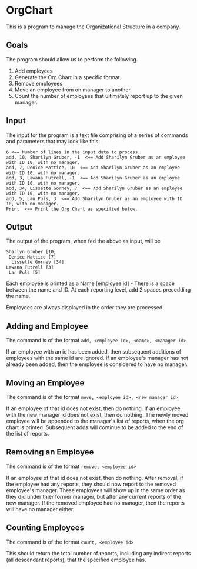 # OrgChart
This is a program to manage the Organizational Structure in a company.

## Goals
The program should allow us to perform the following.
1) Add employees
2) Generate the Org Chart in a specific format.
3) Remove employees
4) Move an employee from on manager to another
5) Count the number of employees that ultimately report up to the given manager.

## Input
The input for the program is a text file comprising of a series of commands and parameters that may look like this:

```
6 <== Number of lines in the input data to process.
add, 10, Sharilyn Gruber, -1  <== Add Sharilyn Gruber as an employee with ID 10, with no manager.
add, 7, Denice Mattice, 10  <== Add Sharilyn Gruber as an employee with ID 10, with no manager.
add, 3, Lawana Futrell, -1  <== Add Sharilyn Gruber as an employee with ID 10, with no manager.
add, 34, Lissette Gorney, 7  <== Add Sharilyn Gruber as an employee with ID 10, with no manager.
add, 5, Lan Puls, 3  <== Add Sharilyn Gruber as an employee with ID 10, with no manager.
Print  <== Print the Org Chart as specified below.
```

## Output
The output of the program, when fed the above as input, will be
```
Sharlyn Gruber [10]
 Denice Mattice [7]
  Lissette Gorney [34]
Lawana Futrell [3]
 Lan Puls [5]
```

Each employee is printed as a Name [employee id] - There is a space between the name and ID.
At each reporting level, add 2 spaces precedding the name.

Employees are always displayed in the order they are processed.


## Adding and Employee
The command is of the format
```add, <employee id>, <name>, <manager id>```

If an employee with an id has been added, then subsequent additions of employees with the same id are ignored.
If an employee's manager has not already been added, then the employee is considered to have no manager.

## Moving an Employee
The command is of the format
```move, <employee id>, <new manager id>```

If an employee of that id does not exist, then do nothing.
If an employee with the new manager id does not exist, then do nothing.
The newly moved employee will be appended to the manager's list of reports, when the org chart is printed.
Subsequent adds will continue to be added to the end of the list of reports.

## Removing an Employee
The command is of the format
```remove, <employee id>```

If an employee of that id does not exist, then do nothing.
After removal, if the employee had any reports, they should now report to the removed employee's manager.
These employees will show up in the same order as they did under thier former manager, but after any current reports of the new manager.
If the removed employee had no manager, then the reports will have no manager either.

## Counting Employees
The command is of the format
```count, <employee id>```

This should return the total number of reports, including any indirect reports (all descendant reports), that the specified employee has.

